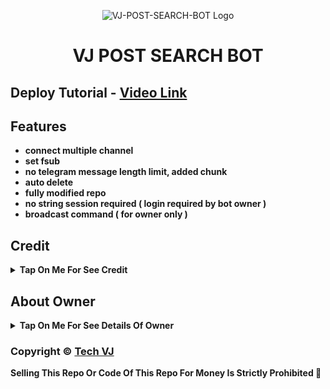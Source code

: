 <p align="center">
  <img src="https://graph.org/file/f2ba9718b43734cfa6e-e4ad99e519a01685b2.jpg" alt="VJ-POST-SEARCH-BOT Logo">
</p>
<h1 align="center">
  VJ POST SEARCH BOT
</h1>

## Deploy Tutorial - [Video Link](https://youtu.be/ODGrhh1L0ls)

## Features

- <b>connect multiple channel
- set fsub
- no telegram message length limit, added chunk
- auto delete 
- fully modified repo
- no string session required ( login required by bot owner )
- broadcast command ( for owner only )</b>

## Credit

<b><details><summary>Tap On Me For See Credit</summary>

💝 Credit Goes To [Tech VJ](https://telegram.me/Kingvj01) So Don't Forgot To Give Credit

💘 Base Repo Credit [CyniteOfficial](https://github.com/CyniteOfficial)

💖 And Thank You So Much To All Who Help In This Journey 💕

Copyright ©️ [Tech VJ](https://telegram.me/Kingvj01)

</b>
</details>

## About Owner 

<b><details><summary>Tap On Me For See Details Of Owner</summary>

- YouTube Channel : [Tech VJ](https://youtube.com/@Tech_VJ)
- Telegram Channel : [VJ Botz](https://telegram.me/VJ_Botz)
- Contact Link : [King VJ](https://telegram.me/Kingvj01)
- Instagram Id Link : [Tech VJ](https://instagram.com/tech.vj)

</b>
</details>


### Copyright ©️ [Tech VJ](https://telegram.me/Kingvj01)

<b>Selling This Repo Or Code Of This Repo For Money Is Strictly Prohibited 🚫</b>

